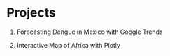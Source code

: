 # Projects

1. Forecasting Dengue in Mexico with Google Trends


2. Interactive Map of Africa with Plotly
